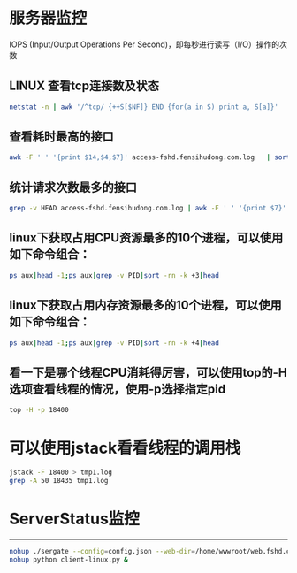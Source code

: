 # 服务器监控

IOPS (Input/Output Operations Per Second)，即每秒进行读写（I/O）操作的次数

## LINUX 查看tcp连接数及状态
```sh
netstat -n | awk '/^tcp/ {++S[$NF]} END {for(a in S) print a, S[a]}'
```

## 查看耗时最高的接口
```sh
awk -F ' ' '{print $14,$4,$7}' access-fshd.fensihudong.com.log   | sort -k1nr | head -n 10
```

## 统计请求次数最多的接口
```sh
grep -v HEAD access-fshd.fensihudong.com.log | awk -F ' ' '{print $7}' | sort | uniq -c | sort -k1nr | head -10
```

## linux下获取占用CPU资源最多的10个进程，可以使用如下命令组合：
```sh
ps aux|head -1;ps aux|grep -v PID|sort -rn -k +3|head
```
## linux下获取占用内存资源最多的10个进程，可以使用如下命令组合：
```sh
ps aux|head -1;ps aux|grep -v PID|sort -rn -k +4|head
```
## 看一下是哪个线程CPU消耗得厉害，可以使用top的-H选项查看线程的情况，使用-p选择指定pid
```sh
top -H -p 18400
```
# 可以使用jstack看看线程的调用栈
```sh
jstack -F 18400 > tmp1.log
grep -A 50 18435 tmp1.log
```

# ServerStatus监控
---
```sh
nohup ./sergate --config=config.json --web-dir=/home/wwwroot/web.fshd.com/public/ServerStatus/ >> /home/wwwroot/web.fshd.com/storage/logs/serverstatus.log 2>&1 &
nohup python client-linux.py &
```
